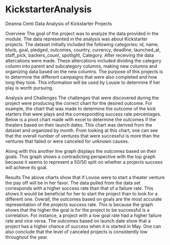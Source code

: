 # KickstarterAnalysis

Deanna Centi
Data Analysis of Kickstarter Projects

Overview
The goal of the project was to analyze the data provided in the module. The data represented in the analysis was about Kickstarter projects. The dataset initially included the following categories: id, name, blurb, goal, pledged, outcomes, country, currency, deadline, launched_at, staff_pick, backers_count, spotlight, Category. After receiving the data altercations were made. These altercations included dividing the category column into  parent and subcategory columns, making new columns and organizing data based on the new columns. The purpose of this projects is to determine the different campaigns that were also completed and how long they took. This information will be used by Lousie to determine if her play is worth pursuing.

Analysis and Challenges
The challenges that were discovered during the project were producing the correct chart for the desired outcome. For example, the chart that was made to determine the outcome of the kick starters that were plays and the corresponding success rate percentages. Below is a pivot chart made with excel to determine the outcomes if the theaters based on their launch dates. This chart was derived from the dataset and organized by month. From looking at this chart, one can see that the overall number of ventures that were successful is more than the ventures that failed or were canceled for unknown causes.
 

Along with this another line graph displays the outcomes based on their goals. This graph shows a contradicting perspective with the top graph because it seems to represent a 50/50 split on whether a projects success will achieve its goal.

Results
The above charts show that if Louise were to start a theater venture the pay off will be in her favor. The data pulled from the data set corresponds with a higher success rate than that of a failure rate. This shows it would be beneficial for her to start the project than to look for a different one. Overall, the outcomes based on goals are the most accurate representation of the projects success rate. This is because the graph shows that the higher the goal is for the project to be successful is a correlation. For instance, a project with a low goal rate had a higher failure rate and vice versa. The outcomes based on launch date show that a project has a higher chance of success when it is started in May. One can also conclude that the level of canceled projects is consistently low throughout the year.




